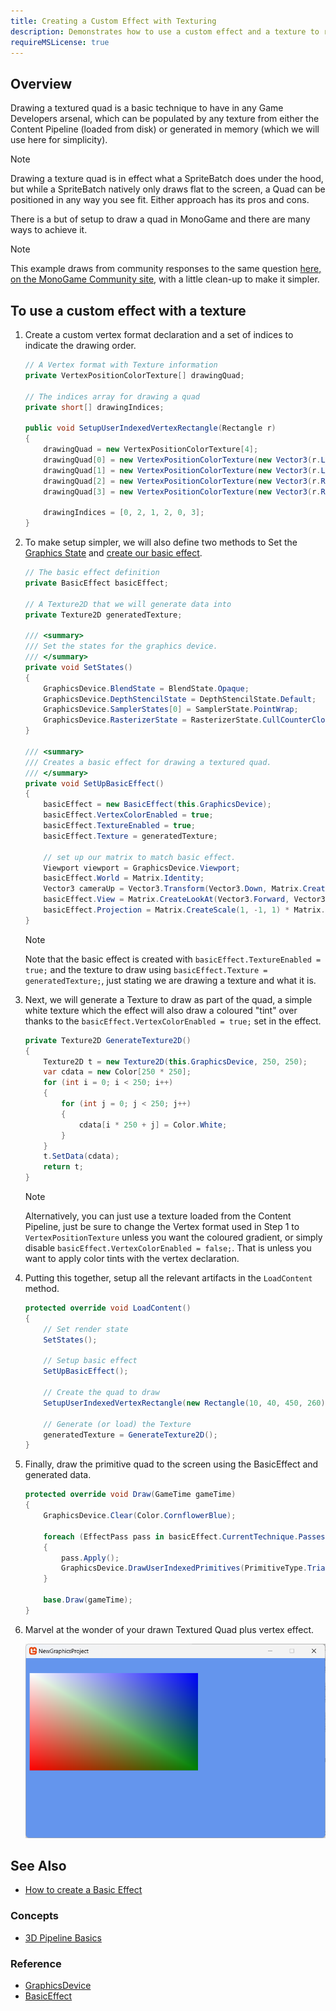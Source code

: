 ```yaml
---
title: Creating a Custom Effect with Texturing
description: Demonstrates how to use a custom effect and a texture to render a 3D object.
requireMSLicense: true
---
```


## Overview

Drawing a textured quad is a basic technique to have in any Game Developers arsenal, which can be populated by any texture from either the Content Pipeline (loaded from disk) or generated in memory (which we will use here for simplicity).

> [!NOTE]
> Drawing a texture quad is in effect what a SpriteBatch does under the hood, but while a SpriteBatch natively only draws flat to the screen, a Quad can be positioned in any way you see fit.  Either approach has its pros and cons.

There is a but of setup to draw a quad in MonoGame and there are many ways to achieve it.

> [!NOTE]
> This example draws from community responses to the same question [here, on the MonoGame Community site](https://community.monogame.net/t/minimal-example-of-drawing-a-quad-into-2d-space/11063/2), with a little clean-up to make it simpler.

## To use a custom effect with a texture

1. Create a custom vertex format declaration and a set of indices to indicate the drawing order.

    ``` csharp
    // A Vertex format with Texture information
    private VertexPositionColorTexture[] drawingQuad;
    
    // The indices array for drawing a quad
    private short[] drawingIndices;

    public void SetupUserIndexedVertexRectangle(Rectangle r)
    {
        drawingQuad = new VertexPositionColorTexture[4];
        drawingQuad[0] = new VertexPositionColorTexture(new Vector3(r.Left, r.Top, 0f), Color.White, new Vector2(0f, 0f));
        drawingQuad[1] = new VertexPositionColorTexture(new Vector3(r.Left, r.Bottom, 0f), Color.Red, new Vector2(0f, 1f));
        drawingQuad[2] = new VertexPositionColorTexture(new Vector3(r.Right, r.Bottom, 0f), Color.Green, new Vector2(1f, 1f));
        drawingQuad[3] = new VertexPositionColorTexture(new Vector3(r.Right, r.Top, 0f), Color.Blue, new Vector2(1f, 0f));

        drawingIndices = [0, 2, 1, 2, 0, 3];
    }
    ```

1. To make setup simpler, we will also define two methods to Set the [Graphics State](HowTo_Create_a_StateObject.md) and [create our basic effect](xref:Microsoft.Xna.Framework.Graphics.Effect).

    ``` csharp
    // The basic effect definition
    private BasicEffect basicEffect;

    // A Texture2D that we will generate data into
    private Texture2D generatedTexture;

    /// <summary>
    /// Set the states for the graphics device.
    /// </summary>
    private void SetStates()
    {
        GraphicsDevice.BlendState = BlendState.Opaque;
        GraphicsDevice.DepthStencilState = DepthStencilState.Default;
        GraphicsDevice.SamplerStates[0] = SamplerState.PointWrap;
        GraphicsDevice.RasterizerState = RasterizerState.CullCounterClockwise;
    }

    /// <summary>
    /// Creates a basic effect for drawing a textured quad.
    /// </summary>
    private void SetUpBasicEffect()
    {
        basicEffect = new BasicEffect(this.GraphicsDevice);
        basicEffect.VertexColorEnabled = true;
        basicEffect.TextureEnabled = true;
        basicEffect.Texture = generatedTexture;

        // set up our matrix to match basic effect.
        Viewport viewport = GraphicsDevice.Viewport;
        basicEffect.World = Matrix.Identity;
        Vector3 cameraUp = Vector3.Transform(Vector3.Down, Matrix.CreateRotationZ(0));
        basicEffect.View = Matrix.CreateLookAt(Vector3.Forward, Vector3.Zero, cameraUp);
        basicEffect.Projection = Matrix.CreateScale(1, -1, 1) * Matrix.CreateOrthographicOffCenter(0, viewport.Width, viewport.Height, 0, 0, 1);
    }
    ```

    > [!NOTE]
    > Note that the basic effect is created with `basicEffect.TextureEnabled = true;` and the texture to draw using `basicEffect.Texture = generatedTexture;`, just stating we are drawing a texture and what it is.

1. Next, we will generate a Texture to draw as part of the quad, a simple white texture which the effect will also draw a coloured "tint" over thanks to the `basicEffect.VertexColorEnabled = true;` set in the effect.

    ```csharp
    private Texture2D GenerateTexture2D()
    {
        Texture2D t = new Texture2D(this.GraphicsDevice, 250, 250);
        var cdata = new Color[250 * 250];
        for (int i = 0; i < 250; i++)
        {
            for (int j = 0; j < 250; j++)
            {
                cdata[i * 250 + j] = Color.White;
            }
        }
        t.SetData(cdata);
        return t;
    }
    ```

    > [!NOTE]
    > Alternatively, you can just use a texture loaded from the Content Pipeline, just be sure to change the Vertex format used in Step 1 to `VertexPositionTexture` unless you want the coloured gradient, or simply disable `basicEffect.VertexColorEnabled = false;`.  That is unless you want to apply color tints with the vertex declaration.

1. Putting this together, setup all the relevant artifacts in the `LoadContent` method.

    ```csharp
    protected override void LoadContent()
    {
        // Set render state
        SetStates();
        
        // Setup basic effect
        SetUpBasicEffect();

        // Create the quad to draw
        SetupUserIndexedVertexRectangle(new Rectangle(10, 40, 450, 260));

        // Generate (or load) the Texture
        generatedTexture = GenerateTexture2D();
    }
    ```

1. Finally, draw the primitive quad to the screen using the BasicEffect and generated data.

    ```csharp
    protected override void Draw(GameTime gameTime)
    {
        GraphicsDevice.Clear(Color.CornflowerBlue);

        foreach (EffectPass pass in basicEffect.CurrentTechnique.Passes)
        {
            pass.Apply();
            GraphicsDevice.DrawUserIndexedPrimitives(PrimitiveType.TriangleList, drawingQuad, 0, 4, drawingIndices, 0, 2);
        }

        base.Draw(gameTime);
    } 
    ```

1. Marvel at the wonder of your drawn Textured Quad plus vertex effect.

    ![Final effect](./images/HowTo_DrawTexturedQuad_Final.png)

## See Also

- [How to create a Basic Effect](HowTo_Create_a_BasicEffect.md)

### Concepts

- [3D Pipeline Basics](../../whatis/graphics/WhatIs_3DRendering.md)

### Reference

- [GraphicsDevice](xref:Microsoft.Xna.Framework.Graphics.GraphicsDevice)
- [BasicEffect](xref:Microsoft.Xna.Framework.Graphics.BasicEffect)
